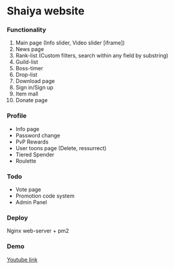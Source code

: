 # Shaiya website

### Functionality
1. Main page (Info slider, Video slider [iframe])
2. News page
3. Rank-list (Custom filters, search within any field by substring)
4. Guild-list
5. Boss-timer
6. Drop-list
7. Download page
8. Sign in/Sign up
9. Item mall
10. Donate page

### Profile
- Info page
- Password change
- PvP Rewards
- User toons page (Delete, ressurrect)
- Tiered Spender
- Roulette

### Todo
- Vote page
- Promotion code system
- Admin Panel

### Deploy
Nginx web-server + pm2

### Demo
[Youtube link](https://www.youtube.com/watch?v=Mk5C8oKOzbs)
